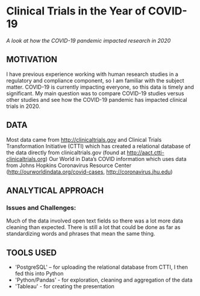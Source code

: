 # Clinical Trials in the Year of COVID-19

*A look at how the COVID-19 pandemic impacted research in 2020*


## MOTIVATION

I have previous experience working with human research studies in a regulatory and compliance component, so I am familiar with the subject matter. COVID-19 is currently impacting everyone, so this data is timely and significant. My main question was to compare COVID-19 studies versus other studies and see how the COVID-19 pandemic has impacted clinical trials in 2020. 

## DATA
Most data came from http://clinicaltrials.gov and Clinical Trials Transformation Initiative (CTTI) which has created a relational database of the data directly from clinicaltrials.gov (found at http://aact.ctti-clinicaltrials.org)
Our World in Data’s COVID information which uses data from Johns Hopkins Coronavirus Resource Center (http://ourworldindata.org/covid-cases, http://coronavirus.jhu.edu) 

## ANALYTICAL APPROACH
### Issues and Challenges:
Much of the data involved open text fields so there was a lot more data cleaning than expected. There is still a lot that could be done as far as standardizing words and phrases that mean the same thing. 

## TOOLS USED
- 'PostgreSQL' – for uploading the relational database from CTTI, I then fed this into Python
- 'Python/Pandas' - for exploration, cleaning and aggregation of the data
- 'Tableau' - for creating the presentation
